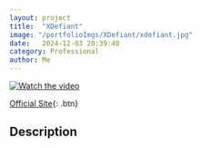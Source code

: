 ```yaml
---
layout: project
title:  "XDefiant"
image: "/portfolioImgs/XDefiant/xdefiant.jpg"
date:   2024-12-03 20:39:40
category: Professional
author: Me
---
```


[![Watch the video](https://img.youtube.com/vi/xJAmH4AJjHE/0.jpg)](https://www.youtube.com/watch?v=xJAmH4AJjHE)

[Official Site](https://www.ubisoft.com/xdefiant-our-message-to-players){: .btn}



## Description